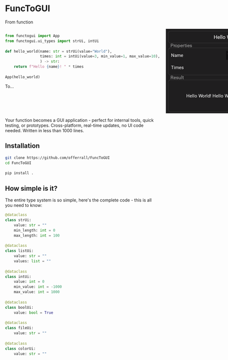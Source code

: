# FuncToGUI

From function

<div style="display: flex; gap: 20px;">
<div>

```python
from functogui import App
from functogui.ui_types import strUi, intUi

def hello_world(name: str = strUi(value="World"),
                times: int = intUi(value=3, min_value=1, max_value=10),
                ) -> str:
    return f"Hello {name}! " * times

App(hello_world)
```
To...

</div>
<img src="screen.png" alt="GUI Result" width="393" height="277">
</div>

Your function becomes a GUI application - perfect for internal tools, quick testing, or prototypes. Cross-platform, real-time updates, no UI code needed. Written in less than 1000 lines.

##  Installation
```bash
git clone https://github.com/offerrall/FuncToGUI
cd FuncToGUI

pip install .
```

##  How simple is it?
The entire type system is so simple, here's the complete code - this is all you need to know:

```python
@dataclass
class strUi:
    value: str = ""
    min_length: int = 0
    max_length: int = 100

@dataclass
class listUi:
    value: str = ""
    values: list = ""

@dataclass
class intUi:
    value: int = 0
    min_value: int = -1000
    max_value: int = 1000

@dataclass
class boolUi:
    value: bool = True

@dataclass
class fileUi:
    value: str = ""

@dataclass
class colorUi:
    value: str = ""
```
